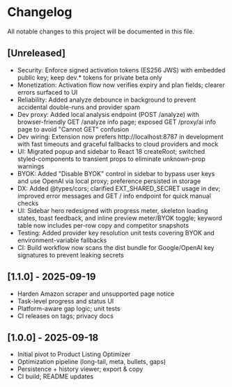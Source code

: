 # Changelog

All notable changes to this project will be documented in this file.

## [Unreleased]
- Security: Enforce signed activation tokens (ES256 JWS) with embedded public key; keep dev.* tokens for private beta only
- Monetization: Activation flow now verifies expiry and plan fields; clearer errors surfaced to UI
- Reliability: Added analyze debounce in background to prevent accidental double-runs and provider spam
- Dev proxy: Added local analysis endpoint (POST /analyze) with browser-friendly GET /analyze info page; exposed GET /proxy/ai info page to avoid "Cannot GET" confusion
- Dev wiring: Extension now prefers http://localhost:8787 in development with fast timeouts and graceful fallbacks to cloud providers and mock
- UI: Migrated popup and sidebar to React 18 createRoot; switched styled-components to transient props to eliminate unknown-prop warnings
- BYOK: Added "Disable BYOK" control in sidebar to bypass user keys and use OpenAI via local proxy; preference persisted in storage
- DX: Added @types/cors; clarified EXT_SHARED_SECRET usage in dev; improved error messages and GET / info endpoint for quick manual checks
- UI: Sidebar hero redesigned with progress meter, skeleton loading states, toast feedback, and inline preview meter/BYOK toggle; keyword table now includes per-row copy and competitor snapshots
- Testing: Added provider key resolution unit tests covering BYOK and environment-variable fallbacks
- CI: Build workflow now scans the dist bundle for Google/OpenAI key signatures to prevent leaking secrets

## [1.1.0] - 2025-09-19
- Harden Amazon scraper and unsupported page notice
- Task-level progress and status UI
- Platform-aware gap logic; unit tests
- CI releases on tags; privacy docs

## [1.0.0] - 2025-09-18
- Initial pivot to Product Listing Optimizer
- Optimization pipeline (long-tail, meta, bullets, gaps)
- Persistence + history viewer; export & copy
- CI build; README updates
